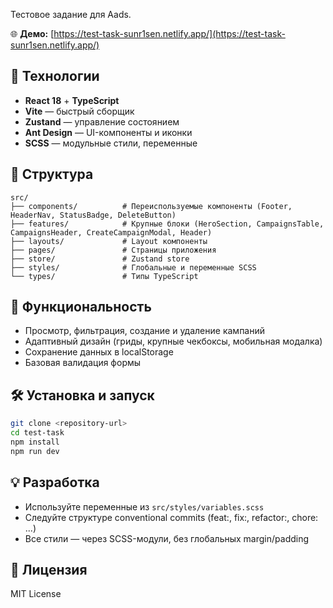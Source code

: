 Тестовое задание для Aads.

🌐 **Демо:** [https://test-task-sunr1sen.netlify.app/](https://test-task-sunr1sen.netlify.app/)

## 🚀 Технологии

- **React 18** + **TypeScript**
- **Vite** — быстрый сборщик
- **Zustand** — управление состоянием
- **Ant Design** — UI-компоненты и иконки
- **SCSS** — модульные стили, переменные

## 📁 Структура

```
src/
├── components/          # Переиспользуемые компоненты (Footer, HeaderNav, StatusBadge, DeleteButton)
├── features/            # Крупные блоки (HeroSection, CampaignsTable, CampaignsHeader, CreateCampaignModal, Header)
├── layouts/             # Layout компоненты
├── pages/               # Страницы приложения
├── store/               # Zustand store
├── styles/              # Глобальные и переменные SCSS
└── types/               # Типы TypeScript
```

## 🎯 Функциональность
- Просмотр, фильтрация, создание и удаление кампаний
- Адаптивный дизайн (гриды, крупные чекбоксы, мобильная модалка)
- Сохранение данных в localStorage
- Базовая валидация формы

## 🛠 Установка и запуск

```bash
git clone <repository-url>
cd test-task
npm install
npm run dev
```

## 💡 Разработка
- Используйте переменные из `src/styles/variables.scss`
- Следуйте структуре conventional commits (feat:, fix:, refactor:, chore: ...)
- Все стили — через SCSS-модули, без глобальных margin/padding

## 📄 Лицензия
MIT License
